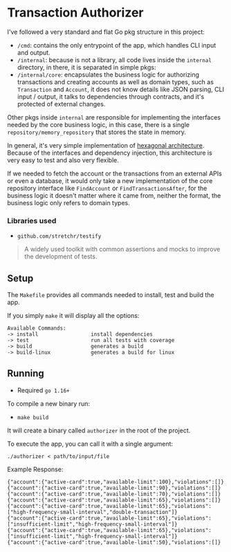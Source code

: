 # Transaction Authorizer

I've followed a very standard and flat Go pkg structure in this project:

- `/cmd`: contains the only entrypoint of the app, which handles CLI input and output.
- `/internal`: because is not a library, all code lives inside the `internal` directory, in there, it is separated in
  simple pkgs:
- `/internal/core`: encapsulates the business logic for authorizing transactions and creating accounts as well as domain
  types, such as `Transaction` and `Account`, it does not know details like JSON parsing, CLI input / output, it talks
  to dependencies through contracts, and it's protected of external changes.

Other pkgs inside `internal` are responsible for implementing the interfaces needed by the core business logic, in this
case, there is a single `repository/memory_repository` that stores the state in memory.

In general, it's very simple implementation
of [hexagonal architecture](https://netflixtechblog.com/ready-for-changes-with-hexagonal-architecture-b315ec967749).
Because of the interfaces and dependency injection, this architecture is very easy to test and also very flexible.

If we needed to fetch the account or the transactions from an external APIs or even a database, it would only take a new
implementation of the core repository interface like `FindAccount` or `FindTransactionsAfter`, for the business logic it
doesn't matter where it came from, neither the format, the business logic only refers to domain types.

### Libraries used

- `github.com/stretchr/testify`

> A widely used toolkit with common assertions and mocks to improve the development of tests.

## Setup

The `Makefile` provides all commands needed to install, test and build the app.

If you simply `make` it will display all the options:

```shell
Available Commands:
-> install                 install dependencies
-> test                    run all tests with coverage
-> build                   generates a build
-> build-linux             generates a build for linux
```

## Running

* Required `go 1.16+`

To compile a new binary run:

- `make build`

It will create a binary called `authorizer` in the root of the project.

To execute the app, you can call it with a single argument:

```shell
./authorizer < path/to/input/file
```

Example Response:

```text
{"account":{"active-card":true,"available-limit":100},"violations":[]}
{"account":{"active-card":true,"available-limit":90},"violations":[]}
{"account":{"active-card":true,"available-limit":70},"violations":[]}
{"account":{"active-card":true,"available-limit":65},"violations":[]}
{"account":{"active-card":true,"available-limit":65},"violations":["high-frequency-small-interval","double-transaction"]}
{"account":{"active-card":true,"available-limit":65},"violations":["insufficient-limit","high-frequency-small-interval"]}
{"account":{"active-card":true,"available-limit":65},"violations":["insufficient-limit","high-frequency-small-interval"]}
{"account":{"active-card":true,"available-limit":50},"violations":[]}
```